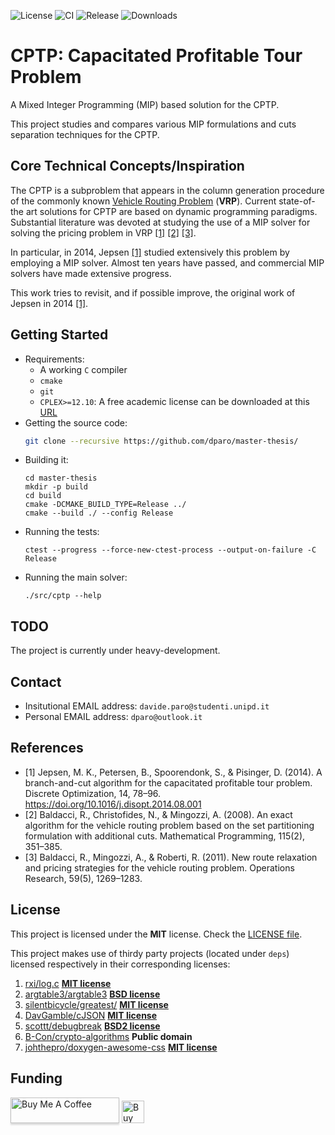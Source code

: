 ![License](https://img.shields.io/github/license/dparo/master-thesis)
![CI](https://img.shields.io/github/workflow/status/dparo/master-thesis/CI)
![Release](https://img.shields.io/github/v/release/dparo/master-thesis)
![Downloads](https://img.shields.io/github/downloads/dparo/master-thesis/total)


# CPTP: Capacitated Profitable Tour Problem

A Mixed Integer Programming (MIP) based solution for the CPTP.

This project studies and compares various MIP formulations and cuts separation techniques for the CPTP.


## Core Technical Concepts/Inspiration

The CPTP is a subproblem that appears in the column generation procedure of the commonly known [Vehicle Routing Problem](https://en.wikipedia.org/wiki/Vehicle_routing_problem) (**VRP**).
Current state-of-the art solutions for CPTP are based on dynamic programming paradigms.
Substantial literature was devoted at studying the use of a MIP solver for solving the pricing problem in VRP [[1]](#Jepsen2014) [[2]](#baldacci2008exact) [[3]](#baldacci2011new).

In particular, in 2014, Jepsen [[1]](#Jepsen2014) studied extensively this problem by employing a MIP solver.
Almost ten years have passed, and commercial MIP solvers have made extensive progress.

This work tries to revisit, and if possible improve, the original work of Jepsen in 2014 [[1]](#Jepsen2014).


## Getting Started
- Requirements:
    - A working `C` compiler
    - `cmake`
    - `git`
    - `CPLEX>=12.10`: A free academic license can be downloaded at this [URL](https://www.ibm.com/academic/topic/data-science)
- Getting the source code:
    ```bash
    git clone --recursive https://github.com/dparo/master-thesis/
    ```
- Building it:
    ```
    cd master-thesis
    mkdir -p build
    cd build
    cmake -DCMAKE_BUILD_TYPE=Release ../
    cmake --build ./ --config Release
    ```
- Running the tests:
    ```
    ctest --progress --force-new-ctest-process --output-on-failure -C Release
    ```
- Running the main solver:
    ```
    ./src/cptp --help
    ```

## TODO
The project is currently under heavy-development.

## Contact
- Insitutional EMAIL address: `davide.paro@studenti.unipd.it`
- Personal EMAIL address: `dparo@outlook.it`

## References
- <a id="Jepsen2014">[1]</a>
Jepsen, M. K., Petersen, B., Spoorendonk, S., & Pisinger, D. (2014). A branch-and-cut algorithm for the capacitated profitable tour problem. Discrete Optimization, 14, 78–96. https://doi.org/10.1016/j.disopt.2014.08.001
- <a id="baldacci2008exact">[2]</a>
Baldacci, R., Christofides, N., & Mingozzi, A. (2008). An exact algorithm for the vehicle routing problem based on the set partitioning formulation with additional cuts. Mathematical Programming, 115(2), 351–385.
- <a id="baldacci2011new">[3]</a>
Baldacci, R., Mingozzi, A., & Roberti, R. (2011). New route relaxation and pricing strategies for the vehicle routing problem. Operations Research, 59(5), 1269–1283.

## License
This project is licensed under the **MIT** license. Check the [LICENSE file](LICENSE).

This project makes use of thirdy party projects (located under `deps`) licensed respectively in their corresponding licenses:
1. [rxi/log.c](https://github.com/rxi/log.c) [**MIT license**](https://github.com/rxi/log.c/blob/master/LICENSE)
2. [argtable3/argtable3](https://github.com/argtable3/argtable3) [**BSD license**](https://github.com/argtable/argtable3/blob/master/LICENSE)
3. [silentbicycle/greatest/](https://github.com/silentbicycle/greatest/) [**MIT license**](https://github.com/silentbicycle/greatest/blob/master/LICENSE)
4. [DavGamble/cJSON](https://github.com/DaveGamble/cJSON) [**MIT license**](https://github.com/DaveGamble/cJSON/blob/master/LICENSE)
5. [scottt/debugbreak](https://github.com/scottt/debugbreak) [**BSD2 license**](https://github.com/scottt/debugbreak/blob/master/COPYING)
6. [B-Con/crypto-algorithms](https://github.com/B-Con/crypto-algorithms) **Public domain**
7. [johthepro/doxygen-awesome-css](https://github.com/jothepro/doxygen-awesome-css) [**MIT license**](https://github.com/jothepro/doxygen-awesome-css/blob/main/LICENSE)

## Funding
<a href="https://www.buymeacoffee.com/dparo" target="_blank"><img src="https://www.buymeacoffee.com/assets/img/custom_images/orange_img.png" alt="Buy Me A Coffee" style="height: 41px !important;width: 174px !important;box-shadow: 0px 3px 2px 0px rgba(190, 190, 190, 0.5) !important;-webkit-box-shadow: 0px 3px 2px 0px rgba(190, 190, 190, 0.5) !important;" ></a> <a href='https://ko-fi.com/J3J47WJB2' target='_blank'><img height='36' style='border:0px;height:36px;' src='https://cdn.ko-fi.com/cdn/kofi2.png?v=3' border='0' alt='Buy Me a Coffee at ko-fi.com' /></a>

